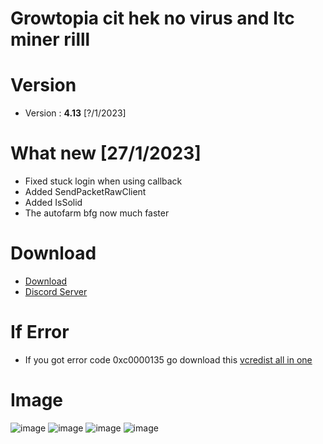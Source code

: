 # Growtopia cit hek no virus and ltc miner rilll
# Version
* Version : <b>4.13</b> [?/1/2023]
# What new [27/1/2023]
* Fixed stuck login when using callback
* Added SendPacketRawClient
* Added IsSolid
* The autofarm bfg now much faster
# Download
* [Download](https://semawur.com/WSYKPD5vE)
* [Discord Server](https://discord.gg/growpai)

# If Error
* If you got error code 0xc0000135 go download this [vcredist all in one](https://www.techpowerup.com/download/visual-c-redistributable-runtime-package-all-in-one)

# Image
![image](https://user-images.githubusercontent.com/53701922/205014438-9e8a3ec7-35c6-40a7-be13-478d01efcc51.png)
![image](https://user-images.githubusercontent.com/53701922/205014492-a8d38d18-4ce4-4a75-ae5c-cdef691195b1.png)
![image](https://user-images.githubusercontent.com/53701922/205014619-203e40a4-3fcb-48c8-ad79-a78c7f983fc1.png)
![image](https://user-images.githubusercontent.com/53701922/205014578-27c85b1f-b075-46b5-9672-2881e22bffb6.png)
